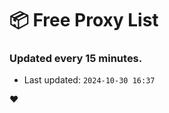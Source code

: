 # :package: Free Proxy List
### Updated every 15 minutes.

- Last updated: `2024-10-30 16:37`

:heart:

